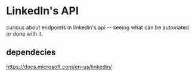 # LinkedIn's API

curious about endpoints in linkedin's api -- seeing what can be automated or done with it.

## dependecies

https://docs.microsoft.com/en-us/linkedin/
